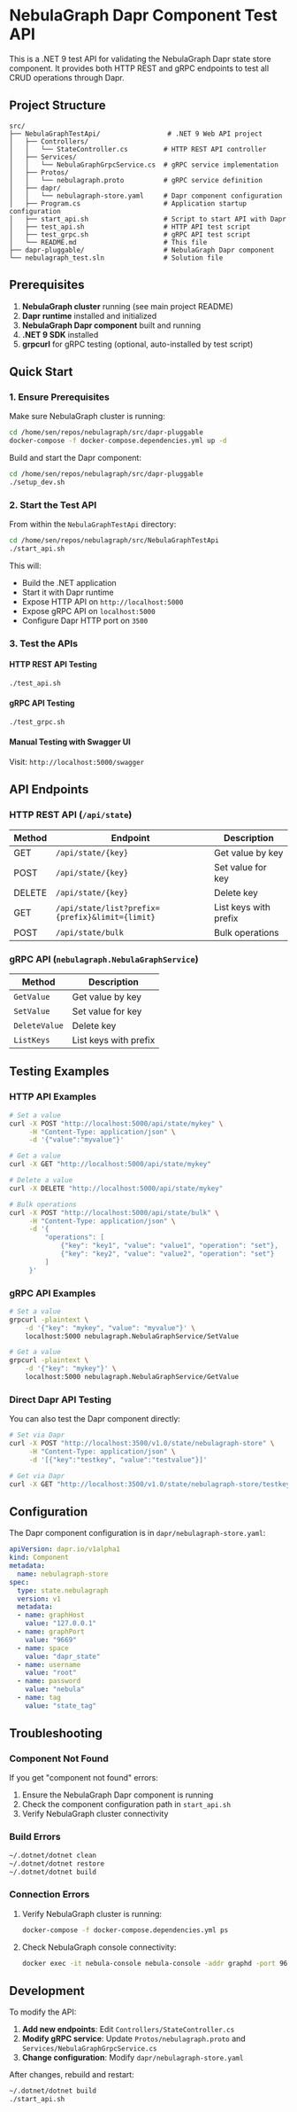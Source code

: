 # NebulaGraph Dapr Component Test API

This is a .NET 9 test API for validating the NebulaGraph Dapr state store component. It provides both HTTP REST and gRPC endpoints to test all CRUD operations through Dapr.

## Project Structure

```
src/
├── NebulaGraphTestApi/                 # .NET 9 Web API project
│   ├── Controllers/
│   │   └── StateController.cs         # HTTP REST API controller
│   ├── Services/
│   │   └── NebulaGraphGrpcService.cs  # gRPC service implementation
│   ├── Protos/
│   │   └── nebulagraph.proto          # gRPC service definition
│   ├── dapr/
│   │   └── nebulagraph-store.yaml     # Dapr component configuration
│   ├── Program.cs                     # Application startup configuration
│   ├── start_api.sh                   # Script to start API with Dapr
│   ├── test_api.sh                    # HTTP API test script
│   ├── test_grpc.sh                   # gRPC API test script
│   └── README.md                      # This file
├── dapr-pluggable/                    # NebulaGraph Dapr component
└── nebulagraph_test.sln               # Solution file
```

## Prerequisites

1. **NebulaGraph cluster** running (see main project README)
2. **Dapr runtime** installed and initialized
3. **NebulaGraph Dapr component** built and running
4. **.NET 9 SDK** installed
5. **grpcurl** for gRPC testing (optional, auto-installed by test script)

## Quick Start

### 1. Ensure Prerequisites

Make sure NebulaGraph cluster is running:
```bash
cd /home/sen/repos/nebulagraph/src/dapr-pluggable
docker-compose -f docker-compose.dependencies.yml up -d
```

Build and start the Dapr component:
```bash
cd /home/sen/repos/nebulagraph/src/dapr-pluggable
./setup_dev.sh
```

### 2. Start the Test API

From within the `NebulaGraphTestApi` directory:
```bash
cd /home/sen/repos/nebulagraph/src/NebulaGraphTestApi
./start_api.sh
```

This will:
- Build the .NET application
- Start it with Dapr runtime
- Expose HTTP API on `http://localhost:5000`
- Expose gRPC API on `localhost:5000`
- Configure Dapr HTTP port on `3500`

### 3. Test the APIs

#### HTTP REST API Testing
```bash
./test_api.sh
```

#### gRPC API Testing
```bash
./test_grpc.sh
```

#### Manual Testing with Swagger UI
Visit: `http://localhost:5000/swagger`

## API Endpoints

### HTTP REST API (`/api/state`)

| Method | Endpoint | Description |
|--------|----------|-------------|
| GET | `/api/state/{key}` | Get value by key |
| POST | `/api/state/{key}` | Set value for key |
| DELETE | `/api/state/{key}` | Delete key |
| GET | `/api/state/list?prefix={prefix}&limit={limit}` | List keys with prefix |
| POST | `/api/state/bulk` | Bulk operations |

### gRPC API (`nebulagraph.NebulaGraphService`)

| Method | Description |
|--------|-------------|
| `GetValue` | Get value by key |
| `SetValue` | Set value for key |
| `DeleteValue` | Delete key |
| `ListKeys` | List keys with prefix |

## Testing Examples

### HTTP API Examples

```bash
# Set a value
curl -X POST "http://localhost:5000/api/state/mykey" \
     -H "Content-Type: application/json" \
     -d '{"value":"myvalue"}'

# Get a value
curl -X GET "http://localhost:5000/api/state/mykey"

# Delete a value
curl -X DELETE "http://localhost:5000/api/state/mykey"

# Bulk operations
curl -X POST "http://localhost:5000/api/state/bulk" \
     -H "Content-Type: application/json" \
     -d '{
         "operations": [
             {"key": "key1", "value": "value1", "operation": "set"},
             {"key": "key2", "value": "value2", "operation": "set"}
         ]
     }'
```

### gRPC API Examples

```bash
# Set a value
grpcurl -plaintext \
    -d '{"key": "mykey", "value": "myvalue"}' \
    localhost:5000 nebulagraph.NebulaGraphService/SetValue

# Get a value
grpcurl -plaintext \
    -d '{"key": "mykey"}' \
    localhost:5000 nebulagraph.NebulaGraphService/GetValue
```

### Direct Dapr API Testing

You can also test the Dapr component directly:

```bash
# Set via Dapr
curl -X POST "http://localhost:3500/v1.0/state/nebulagraph-store" \
     -H "Content-Type: application/json" \
     -d '[{"key":"testkey", "value":"testvalue"}]'

# Get via Dapr
curl -X GET "http://localhost:3500/v1.0/state/nebulagraph-store/testkey"
```

## Configuration

The Dapr component configuration is in `dapr/nebulagraph-store.yaml`:

```yaml
apiVersion: dapr.io/v1alpha1
kind: Component
metadata:
  name: nebulagraph-store
spec:
  type: state.nebulagraph
  version: v1
  metadata:
  - name: graphHost
    value: "127.0.0.1"
  - name: graphPort
    value: "9669"
  - name: space
    value: "dapr_state"
  - name: username
    value: "root"
  - name: password
    value: "nebula"
  - name: tag
    value: "state_tag"
```

## Troubleshooting

### Component Not Found
If you get "component not found" errors:
1. Ensure the NebulaGraph Dapr component is running
2. Check the component configuration path in `start_api.sh`
3. Verify NebulaGraph cluster connectivity

### Build Errors
```bash
~/.dotnet/dotnet clean
~/.dotnet/dotnet restore
~/.dotnet/dotnet build
```

### Connection Errors
1. Verify NebulaGraph cluster is running:
   ```bash
   docker-compose -f docker-compose.dependencies.yml ps
   ```
2. Check NebulaGraph console connectivity:
   ```bash
   docker exec -it nebula-console nebula-console -addr graphd -port 9669 -u root -p nebula
   ```

## Development

To modify the API:

1. **Add new endpoints**: Edit `Controllers/StateController.cs`
2. **Modify gRPC service**: Update `Protos/nebulagraph.proto` and `Services/NebulaGraphGrpcService.cs`
3. **Change configuration**: Modify `dapr/nebulagraph-store.yaml`

After changes, rebuild and restart:
```bash
~/.dotnet/dotnet build
./start_api.sh
```
